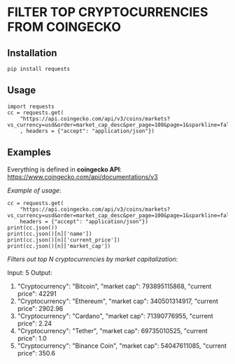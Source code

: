# FILTER TOP CRYPTOCURRENCIES FROM COINGECKO

## Installation
```
pip install requests
```

## Usage
```
import requests
cc = requests.get(
    "https://api.coingecko.com/api/v3/coins/markets?vs_currency=usd&order=market_cap_desc&per_page=100&page=1&sparkline=false"
    , headers = {"accept": "application/json"})
```
## Examples

Everything is defined in **coingecko API**: https://www.coingecko.com/api/documentations/v3

*Example of usage*:
```
cc = requests.get(
    "https://api.coingecko.com/api/v3/coins/markets?vs_currency=usd&order=market_cap_desc&per_page=100&page=1&sparkline=false", 
    headers = {"accept": "application/json"})
print(cc.json())
print(cc.json()[n]['name'])
print(cc.json()[n]['current_price'])
print(cc.json()[n]['market_cap'])
```

*Filters out top N cryptocurrencies by market capitalization*:

Input:
5
Output:
1. "Cryptocurrency": "Bitcoin", "market cap": 793895115868, "current price": 42291
2. "Cryptocurrency": "Ethereum", "market cap": 340501314917, "current price": 2902.96
3. "Cryptocurrency": "Cardano", "market cap": 71390776955, "current price": 2.24
4. "Cryptocurrency": "Tether", "market cap": 69735010525, "current price": 1.0
5. "Cryptocurrency": "Binance Coin", "market cap": 54047611085, "current price": 350.6
